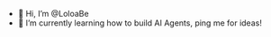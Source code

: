 - 👋 Hi, I’m @LoloaBe
- 🌱 I’m currently learning how to build AI Agents, ping me for ideas!

<!---
LoloaBe/LoloaBe is a ✨ special ✨ repository because its `README.md` (this file) appears on your GitHub profile.
You can click the Preview link to take a look at your changes.
--->
